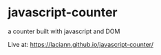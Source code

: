 # javascript-counter
a counter built with javascript and DOM

Live at: https://laciann.github.io/javascript-counter/
